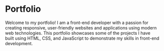 # Portfolio
Welcome to my portfolio! I am a front-end developer with a passion for creating responsive, user-friendly websites and applications using modern web technologies. This portfolio showcases some of the projects I have built using HTML, CSS, and JavaScript to demonstrate my skills in front-end development.
